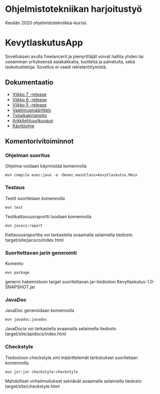 # Ohjelmistotekniikan harjoitustyö

Kevään 2020 ohjelmistotekniikka-kurssi.

# KevytlaskutusApp

Sovelluksen avulla freelancerit ja pienyrittäjät voivat hallita yhden tai useamman yrityksensä asiakakkaita, tuotteita ja palveluita, sekä laskutustietoja. Sovellus ei vaadi rekisteröitymistä.

## Dokumentaatio

- [Viikko 7 -release](https://github.com/ilkkamaksy/ot-harjoitustyo/releases/tag/viikko7a)
- [Viikko 6 -release](https://github.com/ilkkamaksy/ot-harjoitustyo/releases/tag/viikko6)
- [Viikko 5 -release](https://github.com/ilkkamaksy/ot-harjoitustyo/releases/tag/viikko5)
- [Vaatimusmäärittely](/documentation/vaatimusmaarittely.md)
- [Työaikakirjanpito](/documentation/tuntikirjanpito.md)
- [Arkkitehtuurikuvaus](/documentation/arkkitehtuuri.md)
- [Käyttöohje](/documentation/kayttajaohje.md)

## Komentorivitoiminnot

### Ohjelman suoritus

Ohjelma voidaan käynnistää komennolla

`mvn compile exec:java -e -Dexec.mainClass=kevytlaskutus.Main` 

### Testaus

Testit suoritetaan komennolla

`mvn test`

Testikattavuusraportti luodaan komennolla

`mvn jacoco:report`

Kattavuusraporttia voi tarkastella avaamalla selaimella tiedosto target/site/jacoco/index.html

### Suoritettavan jarin generointi

Komento

`mvn package`

generoi hakemistoon target suoritettavan jar-tiedoston Kevytlaskutus-1.0-SNAPSHOT.jar

### JavaDoc

JavaDoc generoidaan komennolla

`mvn javadoc:javadoc`

JavaDocia voi tarkastella avaamalla selaimella tiedosto target/site/apidocs/index.html

### Checkstyle

Tiedostoon checkstyle.xml määrittelemät tarkistukset suoritetaan komennolla

`mvn jxr:jxr checkstyle:checkstyle`

Mahdolliset virheilmoitukset selviävät avaamalla selaimella tiedosto target/site/checkstyle.html